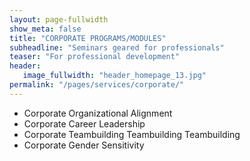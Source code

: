 ```yaml
---
layout: page-fullwidth
show_meta: false
title: "CORPORATE PROGRAMS/MODULES"
subheadline: "Seminars geared for professionals"
teaser: "For professional development"
header:
   image_fullwidth: "header_homepage_13.jpg"
permalink: "/pages/services/corporate/"
---
```


<ul>
<li>Corporate Organizational Alignment</li>
<li>Corporate Career Leadership</li>
<li>Corporate Teambuilding Teambuilding Teambuilding</li>
<li>Corporate Gender Sensitivity</li>
</ul>